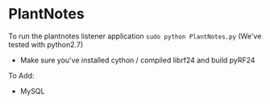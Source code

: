 PlantNotes
==========

To run the plantnotes listener application ```sudo python PlantNotes.py``` (We've tested with python2.7)

* Make sure you've installed cython / compiled librf24 and build pyRF24

To Add:
  - MySQL
